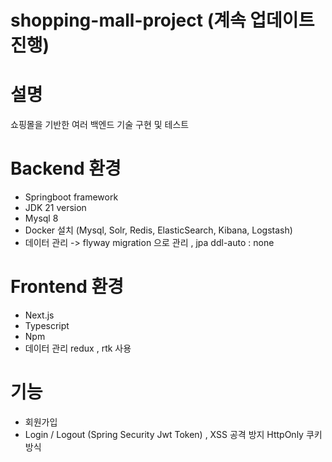# shopping-mall-project (계속 업데이트 진행)

# 설명 
쇼핑몰을 기반한 여러 백엔드 기술 구현 및 테스트

# Backend 환경
- Springboot framework
- JDK 21 version
- Mysql 8
- Docker 설치 (Mysql, Solr, Redis, ElasticSearch, Kibana, Logstash)
- 데이터 관리 -> flyway migration 으로 관리 , jpa ddl-auto : none

# Frontend 환경
- Next.js
- Typescript
- Npm
- 데이터 관리 redux , rtk 사용

# 기능 
- 회원가입
- Login / Logout (Spring Security Jwt Token) , XSS 공격 방지 HttpOnly 쿠키 방식
